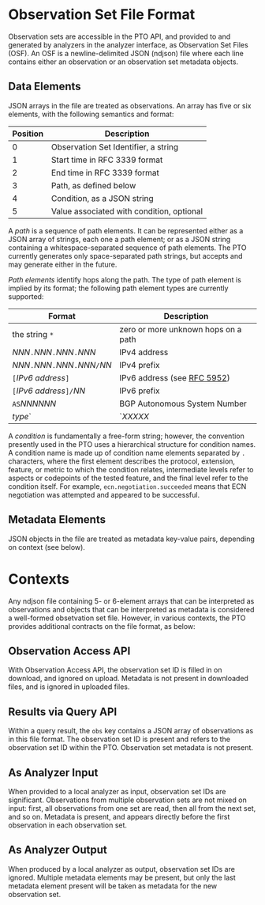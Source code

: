 # Observation Set File Format

Observation sets are accessible in the PTO API, and provided to and generated by
analyzers in the analyzer interface, as Observation Set Files (OSF). An OSF is a
newline-delimited JSON (ndjson) file where each line contains either an
observation or an observation set metadata objects.

## Data Elements

JSON arrays in the file are treated as observations. An array has five or six
elements, with the following semantics and format:

| Position | Description                                               |
| -------- | --------------------------------------------------------- |
| 0        | Observation Set Identifier, a string                      |
| 1        | Start time in RFC 3339 format                             |
| 2        | End time in RFC 3339 format                               |
| 3        | Path, as defined below                                    |
| 4        | Condition, as a JSON string                               |
| 5        | Value associated with condition, optional                 |

A *path* is a sequence of path elements. It can be represented either as a JSON
array of strings, each one a path element; or as a JSON string containing a
whitespace-separated sequence of path elements. The PTO currently generates only
space-separated path strings, but accepts and may generate either in the future.

*Path elements* identify hops along the path. The
type of path element is implied by its format; the following path element types
are currently supported:

| Format              | Description                                     |
| ------------------- | ----------------------------------------------- |
| the string `*`      | zero or more unknown hops on a path             |
| _NNN_`.`_NNN_`.`_NNN_`.`_NNN_ | IPv4 address                          |
| _NNN_`.`_NNN_`.`_NNN_`.`_NNN_`/`_NN_ | IPv4 prefix                    |
| `[`_IPv6 address_`]` | IPv6 address (see [RFC 5952](https://tools.ietf.org/html/5952))  |
| `[`_IPv6 address_`]/`_NN_ | IPv6 prefix                               |
| `AS`_NNNNNN_       | BGP Autonomous System Number                    |
| _type_`|`_XXXXX_   | An arbitrary path element pseudonym of a specified type |

A *condition* is fundamentally a free-form string; however, the convention
presently used in the PTO uses a hierarchical structure for condition names. A
condition name is made up of condition name elements separated by `.`
characters, where the first element describes the protocol, extension, feature,
or metric to which the condition relates, intermediate levels refer to aspects
or codepoints of the tested feature, and the final level refer to the condition
itself. For example, `ecn.negotiation.succeeded` means that ECN negotiation was
attempted and appeared to be successful. 

## Metadata Elements

JSON objects in the file are treated as metadata key-value pairs, depending on
context (see below). 

# Contexts

Any ndjson file containing 5- or 6-element arrays that can be interpreted as
observations and objects that can be interpreted as metadata is considered a
well-formed obsetvation set file. However, in various contexts, the PTO
provides additional contracts on the file format, as below:

## Observation Access API

With Observation Access API, the observation set ID is filled in on download,
and ignored on upload. Metadata is not present in downloaded files, and is
ignored in uploaded files.

## Results via Query API

Within a query result, the `obs` key contains a JSON array of observations as
in this file format. The observation set ID is present and refers to the
observation set ID within the PTO. Observation set metadata is not present.

## As Analyzer Input

When provided to a local analyzer as input, observation set IDs are
significant. Observations from multiple observation sets are not mixed on
input: first, all observations from one set are read, then all from the next
set, and so on. Metadata is present, and appears directly before the first
observation in each observation set.

## As Analyzer Output

When produced by a local analyzer as output, observation set IDs are ignored.
Multiple metadata elements may be present, but only the last metadata element
present will be taken as metadata for the new observation set.
